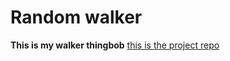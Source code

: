 # Random walker
**This is my walker thingbob**
[this is the project repo](https://github.com/iKittyCode/Walker)
